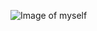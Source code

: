 ![Image of myself](https://avatars.githubusercontent.com/u/79771513?s=400&u=bc6f730258d7d2d92c99336166283f0e3dd57504&v=4)

